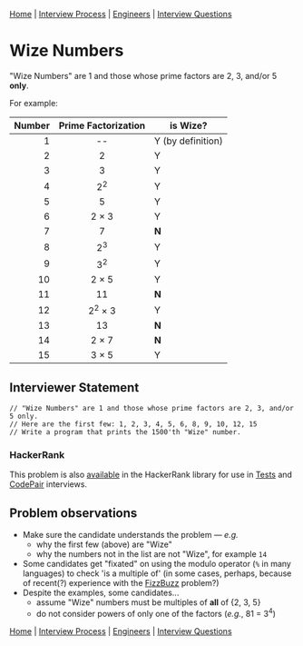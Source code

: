 [Home](../../../README.md) |
[Interview Process](../../../README.md) |
[Engineers](../README.md) |
[Interview Questions](README.md)

# Wize Numbers

"Wize Numbers" are 1 and those whose prime factors are 2, 3, and/or 5 **only**.

For example:

| Number | Prime Factorization | is Wize?
| -----: | :-----------------: | -----------------
|  1     | --                  | Y (by definition)
|  2     | 2                   | Y
|  3     | 3                   | Y
|  4     | 2<sup>2</sup>       | Y
|  5     | 5                   | Y
|  6     | 2 &times; 3         | Y
|  7     | 7                   | **N**
|  8     | 2<sup>3</sup>       | Y
|  9     | 3<sup>2</sup>       | Y
| 10     | 2 &times; 5         | Y
| 11     | 11                  | **N**
| 12     | 2<sup>2</sup> &times; 3 | Y
| 13     | 13                  | **N**
| 14     | 2 &times; 7         | **N**
| 15     | 3 &times; 5         | Y

## Interviewer Statement

```
// "Wize Numbers" are 1 and those whose prime factors are 2, 3, and/or 5 only.
// Here are the first few: 1, 2, 3, 4, 5, 6, 8, 9, 10, 12, 15
// Write a program that prints the 1500'th "Wize" number.
```

### HackerRank
This problem is also
[available](https://www.hackerrank.com/x/library/hackerrank/coding/questions/303777/view)
in the HackerRank library for use in
[Tests](https://www.hackerrank.com/x/tests) and
[CodePair](https://www.hackerrank.com/x/interviews/mypads)
interviews.

## Problem observations

- Make sure the candidate understands the problem &mdash; _e.g._
  - why the first few (above) are "Wize"
  - why the numbers not in the list are not "Wize", for example `14`
- Some candidates get "fixated" on using the modulo operator (`%` in many languages) to check 'is a multiple of' (in some cases, perhaps, because of recent(?) experience with the [FizzBuzz](fizzbuzz.md) problem?)
- Despite the examples, some candidates...
  - assume "Wize" numbers must be multiples of **all** of {2, 3, 5}
  - do not consider powers of only one of the factors (_e.g._, 81 = 3<sup>4</sup>)

[Home](../../../README.md) |
[Interview Process](../../README.md) |
[Engineers](../README.md) |
[Interview Questions](README.md)
